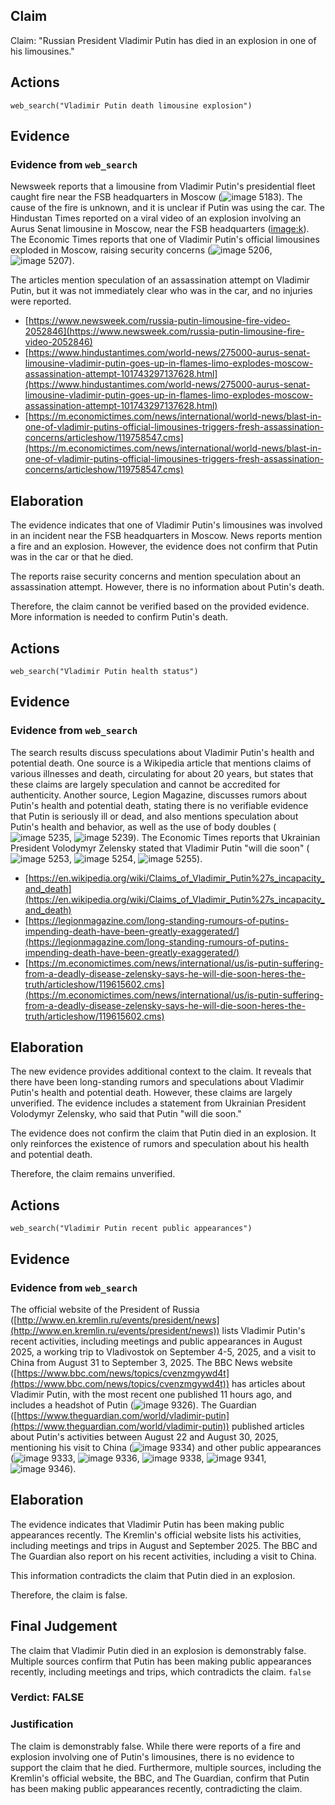 ## Claim
Claim: "Russian President Vladimir Putin has died in an explosion in one of his limousines."

## Actions
```
web_search("Vladimir Putin death limousine explosion")
```

## Evidence
### Evidence from `web_search`
Newsweek reports that a limousine from Vladimir Putin's presidential fleet caught fire near the FSB headquarters in Moscow (![image 5183](media/2025-08-29_09-54-1756461243-146507.jpg)). The cause of the fire is unknown, and it is unclear if Putin was using the car. The Hindustan Times reported on a viral video of an explosion involving an Aurus Senat limousine in Moscow, near the FSB headquarters (<image:k>). The Economic Times reports that one of Vladimir Putin's official limousines exploded in Moscow, raising security concerns (![image 5206](media/2025-08-29_09-55-1756461313-876345.jpg), ![image 5207](media/2025-08-29_09-55-1756461314-438976.jpg)).

The articles mention speculation of an assassination attempt on Vladimir Putin, but it was not immediately clear who was in the car, and no injuries were reported.

*   [https://www.newsweek.com/russia-putin-limousine-fire-video-2052846](https://www.newsweek.com/russia-putin-limousine-fire-video-2052846)
*   [https://www.hindustantimes.com/world-news/275000-aurus-senat-limousine-vladimir-putin-goes-up-in-flames-limo-explodes-moscow-assassination-attempt-101743297137628.html](https://www.hindustantimes.com/world-news/275000-aurus-senat-limousine-vladimir-putin-goes-up-in-flames-limo-explodes-moscow-assassination-attempt-101743297137628.html)
*   [https://m.economictimes.com/news/international/world-news/blast-in-one-of-vladimir-putins-official-limousines-triggers-fresh-assassination-concerns/articleshow/119758547.cms](https://m.economictimes.com/news/international/world-news/blast-in-one-of-vladimir-putins-official-limousines-triggers-fresh-assassination-concerns/articleshow/119758547.cms)


## Elaboration
The evidence indicates that one of Vladimir Putin's limousines was involved in an incident near the FSB headquarters in Moscow. News reports mention a fire and an explosion. However, the evidence does not confirm that Putin was in the car or that he died.

The reports raise security concerns and mention speculation about an assassination attempt. However, there is no information about Putin's death.

Therefore, the claim cannot be verified based on the provided evidence. More information is needed to confirm Putin's death.


## Actions
```
web_search("Vladimir Putin health status")
```

## Evidence
### Evidence from `web_search`
The search results discuss speculations about Vladimir Putin's health and potential death. One source is a Wikipedia article that mentions claims of various illnesses and death, circulating for about 20 years, but states that these claims are largely speculation and cannot be accredited for authenticity. Another source, Legion Magazine, discusses rumors about Putin's health and potential death, stating there is no verifiable evidence that Putin is seriously ill or dead, and also mentions speculation about Putin's health and behavior, as well as the use of body doubles (![image 5235](media/2025-08-29_09-56-1756461373-079668.jpg), ![image 5239](media/2025-08-29_09-56-1756461374-601961.jpg)). The Economic Times reports that Ukrainian President Volodymyr Zelensky stated that Vladimir Putin "will die soon" (![image 5253](media/2025-08-29_09-56-1756461389-131618.jpg), ![image 5254](media/2025-08-29_09-56-1756461389-395344.jpg), ![image 5255](media/2025-08-29_09-56-1756461389-729970.jpg)).

*   [https://en.wikipedia.org/wiki/Claims_of_Vladimir_Putin%27s_incapacity_and_death](https://en.wikipedia.org/wiki/Claims_of_Vladimir_Putin%27s_incapacity_and_death)
*   [https://legionmagazine.com/long-standing-rumours-of-putins-impending-death-have-been-greatly-exaggerated/](https://legionmagazine.com/long-standing-rumours-of-putins-impending-death-have-been-greatly-exaggerated/)
*   [https://m.economictimes.com/news/international/us/is-putin-suffering-from-a-deadly-disease-zelensky-says-he-will-die-soon-heres-the-truth/articleshow/119615602.cms](https://m.economictimes.com/news/international/us/is-putin-suffering-from-a-deadly-disease-zelensky-says-he-will-die-soon-heres-the-truth/articleshow/119615602.cms)


## Elaboration
The new evidence provides additional context to the claim. It reveals that there have been long-standing rumors and speculations about Vladimir Putin's health and potential death. However, these claims are largely unverified. The evidence includes a statement from Ukrainian President Volodymyr Zelensky, who said that Putin "will die soon."

The evidence does not confirm the claim that Putin died in an explosion. It only reinforces the existence of rumors and speculation about his health and potential death.

Therefore, the claim remains unverified.


## Actions
```
web_search("Vladimir Putin recent public appearances")
```

## Evidence
### Evidence from `web_search`
The official website of the President of Russia ([http://www.en.kremlin.ru/events/president/news](http://www.en.kremlin.ru/events/president/news)) lists Vladimir Putin's recent activities, including meetings and public appearances in August 2025, a working trip to Vladivostok on September 4-5, 2025, and a visit to China from August 31 to September 3, 2025. The BBC News website ([https://www.bbc.com/news/topics/cvenzmgywd4t](https://www.bbc.com/news/topics/cvenzmgywd4t)) has articles about Vladimir Putin, with the most recent one published 11 hours ago, and includes a headshot of Putin (![image 9326](media/2025-08-30_21-58-1756591134-840235.jpg)). The Guardian ([https://www.theguardian.com/world/vladimir-putin](https://www.theguardian.com/world/vladimir-putin)) published articles about Putin's activities between August 22 and August 30, 2025, mentioning his visit to China (![image 9334](media/2025-08-30_21-58-1756591138-586092.jpg)) and other public appearances (![image 9333](media/2025-08-30_21-58-1756591138-172618.jpg), ![image 9336](media/2025-08-30_21-58-1756591139-709219.jpg), ![image 9338](media/2025-08-30_21-59-1756591140-260404.jpg), ![image 9341](media/2025-08-30_21-59-1756591141-154534.jpg), ![image 9346](media/2025-08-30_21-59-1756591143-306874.jpg)).


## Elaboration
The evidence indicates that Vladimir Putin has been making public appearances recently. The Kremlin's official website lists his activities, including meetings and trips in August and September 2025. The BBC and The Guardian also report on his recent activities, including a visit to China.

This information contradicts the claim that Putin died in an explosion.

Therefore, the claim is false.


## Final Judgement
The claim that Vladimir Putin died in an explosion is demonstrably false. Multiple sources confirm that Putin has been making public appearances recently, including meetings and trips, which contradicts the claim. `false`

### Verdict: FALSE

### Justification
The claim is demonstrably false. While there were reports of a fire and explosion involving one of Putin's limousines, there is no evidence to support the claim that he died. Furthermore, multiple sources, including the Kremlin's official website, the BBC, and The Guardian, confirm that Putin has been making public appearances recently, contradicting the claim.

